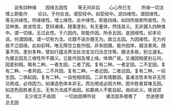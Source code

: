 <!-- { "loadSidebar": true } -->
　　说有四种缘　　因缘五因性
　　等无间非后　　心心所已生
　　所缘一切法　　增上即能作
　　论曰。于何处说。谓契经中。如契经中。说四缘性。谓因缘性。等无间缘性。所缘缘性。增上缘性。此中缘性。即是四缘。如四所居即所居性。为显种类。故说性言。意辩诸缘。随事差别。有无量体。然括其义。无非摄入四种类中。谓一切缘。无过此性。于六因内。除能作因。所余五因。是因缘性。如本论说。何谓因缘。谓一切有为法。论既不说亦摄无为。故立五因。为因缘性。无为何故不立因缘。此如前释。唯无障住立能作因。非余因摄。能作因体。摄法普周。随事不同。差别多种。譬如行蕴法界法处法宝法归法念住等。摄法多故。别立通名。为摄五因及三缘性所不摄义。立能作因及增上缘。体俱广故。又诸因相差别云何。因差别相。略有二种。一者生因。二者了因。复有二种。一者定因。二不定因。复有二种。一者共因。二不共因。复有二种。一者近因。二者远因。复有二种。一前生因。二俱起因。复有二种。一自他相续因。二非有情数因。虽诸法性本有非无而功用成。必待因力。如诸造色体本非无。而功用成必因大种。因中胜者其唯五因。如造色因胜者无五。无有为法成不由因。如羸病人不能自起。由如此义。故说颂言。
　　无少成立不由因　　一切由因佛所说
　　诸法因多细难了　　世迷便谓总无因
